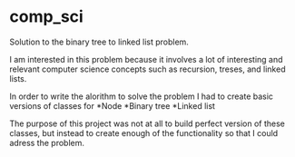# comp_sci
Solution to the binary tree to linked list problem.

I am interested in this problem because it involves a lot of interesting and relevant computer science concepts
such as recursion, treses, and linked lists.

In order to write the alorithm to solve the problem I had to create basic versions of classes for
*Node
*Binary tree
*Linked list

The purpose of this project was not at all to build perfect version of these classes, but instead to
create enough of the functionality so that I could adress the problem.
